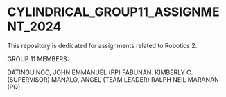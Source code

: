 # CYLINDRICAL_GROUP11_ASSIGNMENT_2024
This repository is dedicated for assignments related to Robotics 2.

GROUP 11 MEMBERS:

DATINGUINOO, JOHN EMMANUEL (PP)
FABUNAN. KIMBERLY C. (SUPERVISOR)
MANALO, ANGEL (TEAM LEADER)
RALPH NEIL MARANAN (PQ)


